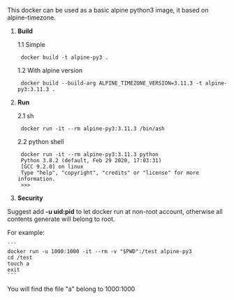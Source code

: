 This docker can be used as a basic alpine python3 image, it based on alpine-timezone.

1. **Build**

    1.1 Simple
    
        docker build -t alpine-py3 .
    
    1.2 With alpine version
    
        docker build --build-arg ALPINE_TIMEZONE_VERSION=3.11.3 -t alpine-py3:3.11.3 .

2. **Run**

    2.1 sh
    
        docker run -it --rm alpine-py3:3.11.3 /bin/ash
     
    2.2 python shell
    
        docker run -it --rm alpine-py3:3.11.3 python
        Python 3.8.2 (default, Feb 29 2020, 17:03:31)
        [GCC 9.2.0] on linux
        Type "help", "copyright", "credits" or "license" for more information.
        >>>
 
 3. **Security**

Suggest add **-u uid:pid** to let docker run at non-root account, otherwise all contents generate will belong to root.

For example:

    ```
    docker run -u 1000:1000 -it --rm -v "$PWD":/test alpine-py3
    cd /test
    touch a
    exit
    ```
    
You will find the file "a" belong to 1000:1000

